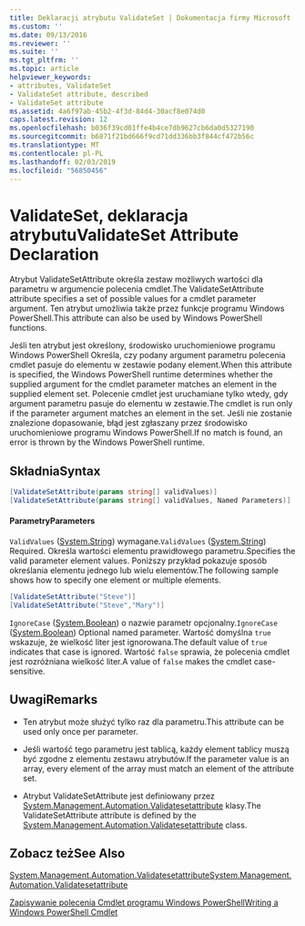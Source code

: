```yaml
---
title: Deklaracji atrybutu ValidateSet | Dokumentacja firmy Microsoft
ms.custom: ''
ms.date: 09/13/2016
ms.reviewer: ''
ms.suite: ''
ms.tgt_pltfrm: ''
ms.topic: article
helpviewer_keywords:
- attributes, ValidateSet
- ValidateSet attribute, described
- ValidateSet attribute
ms.assetid: 4a6f97ab-45b2-4f3d-84d4-30acf8e074d0
caps.latest.revision: 12
ms.openlocfilehash: b036f39cd01ffe4b4ce7db9627cb6da0d5327190
ms.sourcegitcommit: b6871f21bd666f9cd71dd336bb3f844cf472b56c
ms.translationtype: MT
ms.contentlocale: pl-PL
ms.lasthandoff: 02/03/2019
ms.locfileid: "56850456"
---
```

# <a name="validateset-attribute-declaration"></a><span data-ttu-id="69fe7-102">ValidateSet, deklaracja atrybutu</span><span class="sxs-lookup"><span data-stu-id="69fe7-102">ValidateSet Attribute Declaration</span></span>

<span data-ttu-id="69fe7-103">Atrybut ValidateSetAttribute określa zestaw możliwych wartości dla parametru w argumencie polecenia cmdlet.</span><span class="sxs-lookup"><span data-stu-id="69fe7-103">The ValidateSetAttribute attribute specifies a set of possible values for a cmdlet parameter argument.</span></span> <span data-ttu-id="69fe7-104">Ten atrybut umożliwia także przez funkcje programu Windows PowerShell.</span><span class="sxs-lookup"><span data-stu-id="69fe7-104">This attribute can also be used by Windows PowerShell functions.</span></span>

<span data-ttu-id="69fe7-105">Jeśli ten atrybut jest określony, środowisko uruchomieniowe programu Windows PowerShell Określa, czy podany argument parametru polecenia cmdlet pasuje do elementu w zestawie podany element.</span><span class="sxs-lookup"><span data-stu-id="69fe7-105">When this attribute is specified, the Windows PowerShell runtime determines whether the supplied argument for the cmdlet parameter matches an element in the supplied element set.</span></span> <span data-ttu-id="69fe7-106">Polecenie cmdlet jest uruchamiane tylko wtedy, gdy argument parametru pasuje do elementu w zestawie.</span><span class="sxs-lookup"><span data-stu-id="69fe7-106">The cmdlet is run only if the parameter argument matches an element in the set.</span></span> <span data-ttu-id="69fe7-107">Jeśli nie zostanie znalezione dopasowanie, błąd jest zgłaszany przez środowisko uruchomieniowe programu Windows PowerShell.</span><span class="sxs-lookup"><span data-stu-id="69fe7-107">If no match is found, an error is thrown by the Windows PowerShell runtime.</span></span>

## <a name="syntax"></a><span data-ttu-id="69fe7-108">Składnia</span><span class="sxs-lookup"><span data-stu-id="69fe7-108">Syntax</span></span>

```csharp
[ValidateSetAttribute(params string[] validValues)]
[ValidateSetAttribute(params string[] validValues, Named Parameters)]
```

#### <a name="parameters"></a><span data-ttu-id="69fe7-109">Parametry</span><span class="sxs-lookup"><span data-stu-id="69fe7-109">Parameters</span></span>

<span data-ttu-id="69fe7-110">`ValidValues` ([System.String](/dotnet/api/System.String)) wymagane.</span><span class="sxs-lookup"><span data-stu-id="69fe7-110">`ValidValues` ([System.String](/dotnet/api/System.String)) Required.</span></span> <span data-ttu-id="69fe7-111">Określa wartości elementu prawidłowego parametru.</span><span class="sxs-lookup"><span data-stu-id="69fe7-111">Specifies the valid parameter element values.</span></span> <span data-ttu-id="69fe7-112">Poniższy przykład pokazuje sposób określania elementu jednego lub wielu elementów.</span><span class="sxs-lookup"><span data-stu-id="69fe7-112">The following sample shows how to specify one element or multiple elements.</span></span>

```csharp
[ValidateSetAttribute("Steve")]
[ValidateSetAttribute("Steve","Mary")]
```

<span data-ttu-id="69fe7-113">`IgnoreCase` ([System.Boolean](/dotnet/api/System.Boolean)) o nazwie parametr opcjonalny.</span><span class="sxs-lookup"><span data-stu-id="69fe7-113">`IgnoreCase` ([System.Boolean](/dotnet/api/System.Boolean)) Optional named parameter.</span></span> <span data-ttu-id="69fe7-114">Wartość domyślna `true` wskazuje, że wielkość liter jest ignorowana.</span><span class="sxs-lookup"><span data-stu-id="69fe7-114">The default value of `true` indicates that case is ignored.</span></span> <span data-ttu-id="69fe7-115">Wartość `false` sprawia, że polecenia cmdlet jest rozróżniana wielkość liter.</span><span class="sxs-lookup"><span data-stu-id="69fe7-115">A value of `false` makes the cmdlet case-sensitive.</span></span>

## <a name="remarks"></a><span data-ttu-id="69fe7-116">Uwagi</span><span class="sxs-lookup"><span data-stu-id="69fe7-116">Remarks</span></span>

- <span data-ttu-id="69fe7-117">Ten atrybut może służyć tylko raz dla parametru.</span><span class="sxs-lookup"><span data-stu-id="69fe7-117">This attribute can be used only once per parameter.</span></span>

- <span data-ttu-id="69fe7-118">Jeśli wartość tego parametru jest tablicą, każdy element tablicy muszą być zgodne z elementu zestawu atrybutów.</span><span class="sxs-lookup"><span data-stu-id="69fe7-118">If the parameter value is an array, every element of the array must match an element of the attribute set.</span></span>

- <span data-ttu-id="69fe7-119">Atrybut ValidateSetAttribute jest definiowany przez [System.Management.Automation.Validatesetattribute](/dotnet/api/System.Management.Automation.ValidateSetAttribute) klasy.</span><span class="sxs-lookup"><span data-stu-id="69fe7-119">The ValidateSetAttribute attribute is defined by the [System.Management.Automation.Validatesetattribute](/dotnet/api/System.Management.Automation.ValidateSetAttribute) class.</span></span>

## <a name="see-also"></a><span data-ttu-id="69fe7-120">Zobacz też</span><span class="sxs-lookup"><span data-stu-id="69fe7-120">See Also</span></span>

[<span data-ttu-id="69fe7-121">System.Management.Automation.Validatesetattribute</span><span class="sxs-lookup"><span data-stu-id="69fe7-121">System.Management.Automation.Validatesetattribute</span></span>](/dotnet/api/System.Management.Automation.ValidateSetAttribute)

[<span data-ttu-id="69fe7-122">Zapisywanie polecenia Cmdlet programu Windows PowerShell</span><span class="sxs-lookup"><span data-stu-id="69fe7-122">Writing a Windows PowerShell Cmdlet</span></span>](./writing-a-windows-powershell-cmdlet.md)
